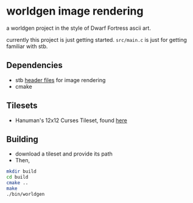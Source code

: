 # worldgen image rendering

a worldgen project in the style of Dwarf Fortress ascii art.

currently this project is just getting started. `src/main.c` is just for getting familiar with stb.

## Dependencies
- stb [header files](https://github.com/nothings/stb/tree/master) for image rendering
- cmake

## Tilesets
- Hanuman's 12x12 Curses Tileset, found [here](https://dffd.bay12games.com/file.php?id=318)


## Building
- download a tileset and provide its path
- Then,
```sh
mkdir build
cd build
cmake ..
make
./bin/worldgen
```
